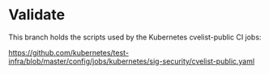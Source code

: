 # Validate

This branch holds the scripts used by the Kubernetes cvelist-public CI jobs:

https://github.com/kubernetes/test-infra/blob/master/config/jobs/kubernetes/sig-security/cvelist-public.yaml
